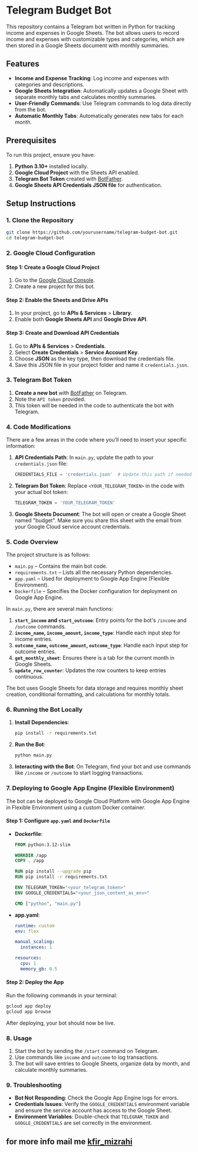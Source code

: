 # Telegram Budget Bot

This repository contains a Telegram bot written in Python for tracking income and expenses in Google Sheets. The bot allows users to record income and expenses with customizable types and categories, which are then stored in a Google Sheets document with monthly summaries.

## Features

- **Income and Expense Tracking**: Log income and expenses with categories and descriptions.
- **Google Sheets Integration**: Automatically updates a Google Sheet with separate monthly tabs and calculates monthly summaries.
- **User-Friendly Commands**: Use Telegram commands to log data directly from the bot.
- **Automatic Monthly Tabs**: Automatically generates new tabs for each month.

## Prerequisites

To run this project, ensure you have:

1. **Python 3.10+** installed locally.
2. **Google Cloud Project** with the Sheets API enabled.
3. **Telegram Bot Token** created with [BotFather](https://core.telegram.org/bots#botfather).
4. **Google Sheets API Credentials JSON file** for authentication.

## Setup Instructions

### 1. Clone the Repository

```bash
git clone https://github.com/yourusername/telegram-budget-bot.git
cd telegram-budget-bot
```

### 2. Google Cloud Configuration

#### Step 1: Create a Google Cloud Project

1. Go to the [Google Cloud Console](https://console.cloud.google.com/).
2. Create a new project for this bot.

#### Step 2: Enable the Sheets and Drive APIs

1. In your project, go to **APIs & Services** > **Library**.
2. Enable both **Google Sheets API** and **Google Drive API**.

#### Step 3: Create and Download API Credentials

1. Go to **APIs & Services** > **Credentials**.
2. Select **Create Credentials** > **Service Account Key**.
3. Choose **JSON** as the key type, then download the credentials file.
4. Save this JSON file in your project folder and name it `credentials.json`.

### 3. Telegram Bot Token

1. **Create a new bot** with [BotFather](https://core.telegram.org/bots#botfather) on Telegram.
2. Note the `API token` provided.
3. This token will be needed in the code to authenticate the bot with Telegram.

### 4. Code Modifications

There are a few areas in the code where you’ll need to insert your specific information:

1. **API Credentials Path**: In `main.py`, update the path to your `credentials.json` file:

   ```python
   CREDENTIALS_FILE = 'credentials.json'  # Update this path if needed
   ```

2. **Telegram Bot Token**: Replace `<YOUR_TELEGRAM_TOKEN>` in the code with your actual bot token:

   ```python
   TELEGRAM_TOKEN = 'YOUR_TELEGRAM_TOKEN'
   ```

3. **Google Sheets Document**: The bot will open or create a Google Sheet named "budget". Make sure you share this sheet with the email from your Google Cloud service account credentials.

### 5. Code Overview

The project structure is as follows:

- `main.py` – Contains the main bot code.
- `requirements.txt` – Lists all the necessary Python dependencies.
- `app.yaml` – Used for deployment to Google App Engine (Flexible Environment).
- `Dockerfile` – Specifies the Docker configuration for deployment on Google App Engine.

In `main.py`, there are several main functions:

1. **`start_income` and `start_outcome`**: Entry points for the bot's `/income` and `/outcome` commands.
2. **`income_name`, `income_amount`, `income_type`**: Handle each input step for income entries.
3. **`outcome_name`, `outcome_amount`, `outcome_type`**: Handle each input step for outcome entries.
4. **`get_monthly_sheet`**: Ensures there is a tab for the current month in Google Sheets.
5. **`update_row_counter`**: Updates the row counters to keep entries continuous.

The bot uses Google Sheets for data storage and requires monthly sheet creation, conditional formatting, and calculations for monthly totals.

### 6. Running the Bot Locally

1. **Install Dependencies**:

   ```bash
   pip install -r requirements.txt
   ```

2. **Run the Bot**:

   ```bash
   python main.py
   ```

3. **Interacting with the Bot**: On Telegram, find your bot and use commands like `/income` or `/outcome` to start logging transactions.

### 7. Deploying to Google App Engine (Flexible Environment)

The bot can be deployed to Google Cloud Platform with Google App Engine in Flexible Environment using a custom Docker container.

#### Step 1: Configure `app.yaml` and `Dockerfile`

- **Dockerfile**:

  ```dockerfile
  FROM python:3.12-slim

  WORKDIR /app
  COPY . /app

  RUN pip install --upgrade pip
  RUN pip install -r requirements.txt

  ENV TELEGRAM_TOKEN="<your_telegram_token>"
  ENV GOOGLE_CREDENTIALS="<your_json_content_as_env>"

  CMD ["python", "main.py"]
  ```

- **app.yaml**:

  ```yaml
  runtime: custom
  env: flex

  manual_scaling:
    instances: 1

  resources:
    cpu: 1
    memory_gb: 0.5
  ```

#### Step 2: Deploy the App

Run the following commands in your terminal:

```bash
gcloud app deploy
gcloud app browse
```

After deploying, your bot should now be live.

### 8. Usage

1. Start the bot by sending the `/start` command on Telegram.
2. Use commands like `income` and `outcome` to log transactions.
3. The bot will save entries to Google Sheets, organize data by month, and calculate monthly summaries.

### 9. Troubleshooting

- **Bot Not Responding**: Check the Google App Engine logs for errors.
- **Credentials Issues**: Verify the `GOOGLE_CREDENTIALS` environment variable and ensure the service account has access to the Google Sheet.
- **Environment Variables**: Double-check that `TELEGRAM_TOKEN` and `GOOGLE_CREDENTIALS` are set correctly in the environment.
## for more info mail me [kfir_mizrahi](mailto:kfir.linkedin@gmail.com)
